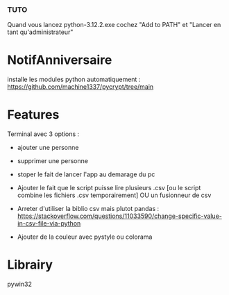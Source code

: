### TUTO
Quand vous lancez python-3.12.2.exe cochez "Add to PATH" et "Lancer en tant qu'administrateur"


# NotifAnniversaire

installe les modules python automatiquement : https://github.com/machine1337/pycrypt/tree/main



# Features

Terminal avec 3 options :
- ajouter une personne
- supprimer une personne
- stoper le fait de lancer l'app au demarage du pc

- Ajouter le fait que le script puisse lire plusieurs .csv [ou le script combine les fichiers .csv temporairement] OU un fusionneur de csv

- Arreter d'utiliser la biblio csv mais plutot pandas : https://stackoverflow.com/questions/11033590/change-specific-value-in-csv-file-via-python

- Ajouter de la couleur avec pystyle ou colorama

# Librairy
pywin32